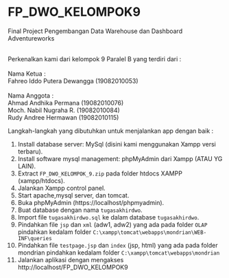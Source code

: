 # FP_DWO_KELOMPOK9
Final Project Pengembangan Data Warehouse dan Dashboard Adventureworks

\
Perkenalkan kami dari kelompok 9 Paralel B yang terdiri dari :\
\
Nama Ketua :\
Fahreo Iddo Putera Dewangga (19082010053)\
\
Nama Anggota :\
Ahmad Andhika Permana (19082010076)\
Moch. Nabil Nugraha R. (19082010084)\
Rudy Andree Hermawan (19082010115)

Langkah-langkah yang dibutuhkan untuk menjalankan app dengan baik :

1. Install database server: MySql (disini kami menggunakan Xampp versi terbaru).
2. Install software mysql management: phpMyAdmin dari Xampp (ATAU YG LAIN).
3. Extract `FP_DWO_KELOMPOK_9.zip` pada folder htdocs XAMPP (xampp/htdocs).
4. Jalankan Xampp control panel.
5. Start apache,mysql server, dan tomcat.
6. Buka phpMyAdmin (https://localhost/phpmyadmin).
7. Buat database dengan nama `tugasakhirdwo`.
8. Import file `tugasakhirdwo.sql` ke dalam database `tugasakhirdwo`.
9. Pindahkan file `jsp` dan `xml` (adw1, adw2) yang ada pada folder `OLAP` pindahkan kedalam folder `C:\xampp\tomcat\webapps\mondrian\WEB-INF\queries`
10. Pindahkan file `testpage.jsp` dan `index` (jsp, html) yang ada pada folder mondrian pindahkan kedalam folder `C:\xampp\tomcat\webapps\mondrian`
11. Jalankan aplikasi dengan mengakses http://localhost/FP_DWO_KELOMPOK9
